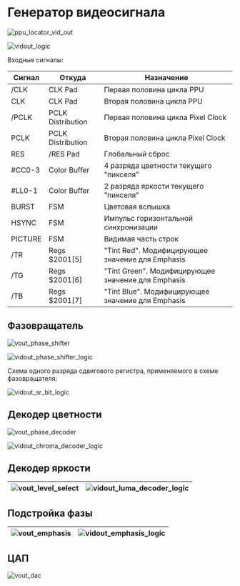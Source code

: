 # Генератор видеосигнала

![ppu_locator_vid_out](/BreakingNESWiki/imgstore/ppu/ppu_locator_vid_out.jpg)

![vidout_logic](/BreakingNESWiki/imgstore/ppu/vidout_logic.jpg)

Входные сигналы:

|Сигнал|Откуда|Назначение|
|---|---|---|
|/CLK|CLK Pad|Первая половина цикла PPU|
|CLK|CLK Pad|Вторая половина цикла PPU|
|/PCLK|PCLK Distribution|Первая половина цикла Pixel Clock|
|PCLK|PCLK Distribution|Вторая половина цикла Pixel Clock|
|RES|/RES Pad|Глобальный сброс|
|#CC0-3|Color Buffer|4 разряда цветности текущего "пикселя"|
|#LL0-1|Color Buffer|2 разряда яркости текущего "пикселя"|
|BURST|FSM|Цветовая вспышка|
|HSYNC|FSM|Импульс горизонтальной синхронизации|
|PICTURE|FSM|Видимая часть строк|
|/TR|Regs $2001\[5\]|"Tint Red". Модифицирующее значение для Emphasis|
|/TG|Regs $2001\[6\]|"Tint Green". Модифицирующее значение для Emphasis|
|/TB|Regs $2001\[7\]|"Tint Blue". Модифицирующее значение для Emphasis|

## Фазовращатель

![vout_phase_shifter](/BreakingNESWiki/imgstore/ppu/vout_phase_shifter.jpg)

![vidout_phase_shifter_logic](/BreakingNESWiki/imgstore/ppu/vidout_phase_shifter_logic.jpg)

Схема одного разряда сдвигового регистра, применяемого в схеме фазовращателя:

![vidout_sr_bit_logic](/BreakingNESWiki/imgstore/ppu/vidout_sr_bit_logic.jpg)

## Декодер цветности

![vout_phase_decoder](/BreakingNESWiki/imgstore/ppu/vout_phase_decoder.jpg)

![vidout_chroma_decoder_logic](/BreakingNESWiki/imgstore/ppu/vidout_chroma_decoder_logic.jpg)

## Декодер яркости

|![vout_level_select](/BreakingNESWiki/imgstore/ppu/vout_level_select.jpg)|![vidout_luma_decoder_logic](/BreakingNESWiki/imgstore/ppu/vidout_luma_decoder_logic.jpg)|
|---|---|

## Подстройка фазы

|![vout_emphasis](/BreakingNESWiki/imgstore/ppu/vout_emphasis.jpg)|![vidout_emphasis_logic](/BreakingNESWiki/imgstore/ppu/vidout_emphasis_logic.jpg)|
|---|---|

## ЦАП

![vout_dac](/BreakingNESWiki/imgstore/ppu/vout_dac.jpg)
